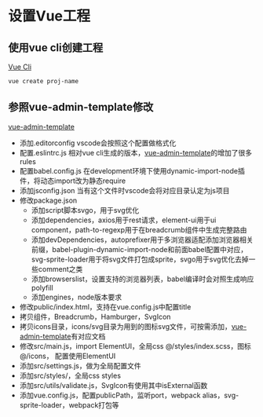 # 设置Vue工程

[Vue Cli]: https://cli.vuejs.org/
[vue-admin-template]: https://github.com/PanJiaChen/vue-admin-template

## 使用vue cli创建工程

[Vue Cli]

```
vue create proj-name
```

## 参照vue-admin-template修改

[vue-admin-template]

+ 添加.editorconfig
  vscode会按照这个配置做格式化
+ 配置.eslintrc.js
  相对vue cli生成的版本，[vue-admin-template]的增加了很多rules
+ 配置babel.config.js
  在development环境下使用dynamic-import-node插件，将动态import改为静态require
+ 添加jsconfig.json
  当有这个文件时vscode会将对应目录认定为js项目
+ 修改package.json
  - 添加script脚本svgo，用于svg优化
  - 添加dependencies，axios用于rest请求，element-ui用于ui component，path-to-regexp用于在breadcrumb组件中生成完整路由
  - 添加devDependencies，autoprefixer用于多浏览器适配添加浏览器相关前缀，babel-plugin-dynamic-import-node和前面babel配置中对应，svg-sprite-loader用于将svg文件打包成sprite，svgo用于svg优化去掉一些comment之类
  - 添加browserslist，设置支持的浏览器列表，babel编译时会对照生成响应polyfill
  - 添加engines，node版本要求
+ 修改public/index.html，支持在vue.config.js中配置title
+ 拷贝组件，Breadcrumb，Hamburger，SvgIcon
+ 拷贝icons目录，icons/svg目录为用到的图标svg文件，可按需添加，[vue-admin-template]有对应文档
+ 修改src/main.js，import ElementUI，全局css @/styles/index.scss，图标@/icons， 配置使用ElementUI
+ 添加src/settings.js，做为全局配置文件
+ 添加src/styles/，全局css styles
+ 添加src/utils/validate.js，SvgIcon有使用其中isExternal函数
+ 添加vue.config.js，配置publicPath，监听port，webpack alias，svg-sprite-loader，webpack打包等